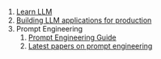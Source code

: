 1.  [Learn LLM](https://github.com/harirajeev/learn_LLMS/blob/main/Learn%20LLM.md)
2.  [Building LLM applications for production](https://huyenchip.com/2023/04/11/llm-engineering.html)
3.  Prompt Engineering
    1. [Prompt Engineering Guide](https://www.promptingguide.ai/introduction)
    2. [Latest papers on prompt engineering](https://www.promptingguide.ai/papers)
